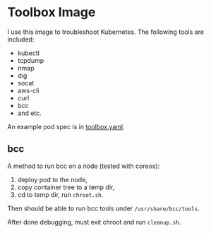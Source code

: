 Toolbox Image
=============

I use this image to troubleshoot Kubernetes.  The following tools are
included:

- kubectl
- tcpdump
- nmap
- dig
- socat
- aws-cli
- curl
- bcc
- and etc.

An example pod spec is in [toolbox.yaml](toolbox.yaml).

bcc
---

A method to run bcc on a node (tested with coreos):

1. deploy pod to the node,
2. copy container tree to a temp dir,
3. cd to temp dir, run `chroot.sh`.

Then should be able to run bcc tools under `/usr/share/bcc/tools`.

After done debugging, must exit chroot and run `cleanup.sh`.
